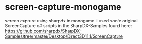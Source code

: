 # screen-capture-monogame
screen capture using sharpdx in monogame. i used xoofx original ScreenCapture c# scripts in the SharpDX-Samples found here:
https://github.com/sharpdx/SharpDX-Samples/tree/master/Desktop/Direct3D11.1/ScreenCapture

